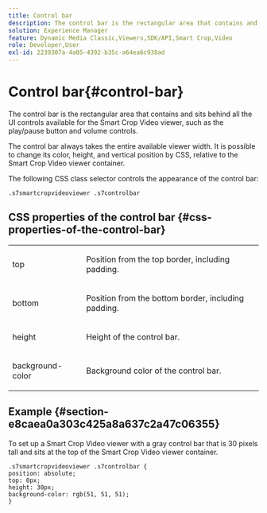```yaml
---
title: Control bar
description: The control bar is the rectangular area that contains and sits behind all the UI controls available for the Smart Crop Video viewer, such as the play/pause button and volume controls.
solution: Experience Manager
feature: Dynamic Media Classic,Viewers,SDK/API,Smart Crop,Video
role: Developer,User
exl-id: 2239307a-4a05-4392-b35c-a64ea6c938ad
---
```

# Control bar{#control-bar}

The control bar is the rectangular area that contains and sits behind all the UI controls available for the Smart Crop Video viewer, such as the play/pause button and volume controls.

<!--<a id="section_061E550C1C1D4DB2BD663A898895B38C"></a>-->

The control bar always takes the entire available viewer width. It is possible to change its color, height, and vertical position by CSS, relative to the Smart Crop Video viewer container.

The following CSS class selector controls the appearance of the control bar:

```
.s7smartcropvideoviewer .s7controlbar
```

## CSS properties of the control bar {#css-properties-of-the-control-bar}

<table id="table_C48C56E696304C9BAFEE71BA9EA9A174"> 
 <tbody> 
  <tr> 
   <td colname="col1"> <p> <span class="codeph"> top </span> </p> </td> 
   <td colname="col2"> <p>Position from the top border, including padding. </p> </td> 
  </tr> 
  <tr> 
   <td colname="col1"> <p> <span class="codeph"> bottom </span> </p> </td> 
   <td colname="col2"> <p> Position from the bottom border, including padding. </p> </td> 
  </tr> 
  <tr> 
   <td colname="col1"> <p> <span class="codeph"> height </span> </p> </td> 
   <td colname="col2"> <p>Height of the control bar. </p> </td> 
  </tr> 
  <tr> 
   <td colname="col1"> <p> <span class="codeph"> background-color </span> </p> </td> 
   <td colname="col2"> <p>Background color of the control bar. </p> </td> 
  </tr> 
 </tbody> 
</table>

## Example {#section-e8caea0a303c425a8a637c2a47c06355}

To set up a Smart Crop Video viewer with a gray control bar that is 30 pixels tall and sits at the top of the Smart Crop Video viewer container.

```
.s7smartcropvideoviewer .s7controlbar {  
position: absolute; 
top: 0px; 
height: 30px; 
background-color: rgb(51, 51, 51); 
}
```
